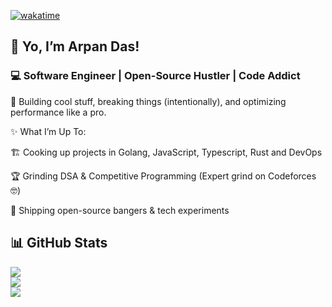 [![wakatime](https://wakatime.com/badge/user/ee398866-0f1b-4b4b-8e42-10f5b2f24839.svg)](https://wakatime.com/@ee398866-0f1b-4b4b-8e42-10f5b2f24839)

## 👋 Yo, I’m Arpan Das!
### 💻 Software Engineer | Open-Source Hustler | Code Addict

🚀 Building cool stuff, breaking things (intentionally), and optimizing performance like a pro.

✨ What I’m Up To:

🏗️ Cooking up projects in Golang, JavaScript, Typescript, Rust and DevOps

🏆 Grinding DSA & Competitive Programming (Expert grind on Codeforces 🤓)

🎯 Shipping open-source bangers & tech experiments
  
## 📊 GitHub Stats
![](https://github-readme-stats.vercel.app/api?username=adasarpan404&theme=react&hide_border=false&include_all_commits=true&count_private=true)<br/>
![](https://github-readme-streak-stats.herokuapp.com/?user=adasarpan404&theme=react&hide_border=false)<br/>
![](https://github-readme-stats.vercel.app/api/top-langs/?username=adasarpan404&theme=react&hide_border=false&include_all_commits=true&count_private=true&layout=compact)


